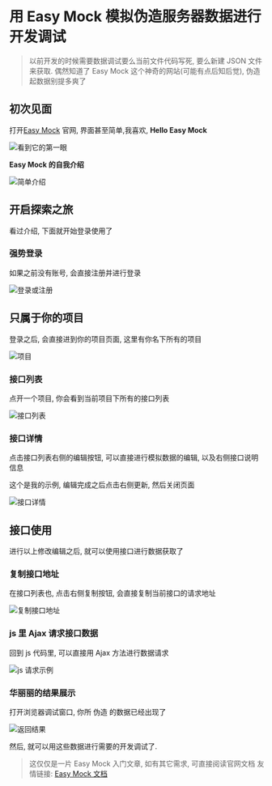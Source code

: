 # 用 Easy Mock 模拟伪造服务器数据进行开发调试


> 以前开发的时候需要数据调试要么当前文件代码写死, 要么新建 JSON 文件来获取. 偶然知道了 Easy Mock 这个神奇的网站(可能有点后知后觉), 伪造起数据别提多爽了

## 初次见面
打开[Easy Mock](https://www.easy-mock.com/) 官网, 界面甚至简单,我喜欢, **Hello Easy Mock**

![看到它的第一眼](http://ww1.sinaimg.cn/large/6b65559dgy1g3fvbc4vx4j213v0jyu0x.jpg)

 **Easy Mock 的自我介绍**
 
![简单介绍](http://ww1.sinaimg.cn/large/6b65559dgy1g3fuwz5jewj21380kyq6y.jpg)

## 开启探索之旅
看过介绍, 下面就开始登录使用了

### 强势登录
如果之前没有账号, 会直接注册并进行登录

![登录或注册](http://ww1.sinaimg.cn/large/6b65559dgy1g3fuwz61iaj209309cq6r.jpg)

## 只属于你的项目
登录之后, 会直接进到你的项目页面, 这里有你名下所有的项目

![项目](http://ww1.sinaimg.cn/large/6b65559dgy1g3fuwz5n99j21350ki0wc.jpg)

### 接口列表
点开一个项目, 你会看到当前项目下所有的接口列表

![接口列表](http://ww1.sinaimg.cn/large/6b65559dgy1g3fvq10qfkj211f0l6djg.jpg)

### 接口详情
点击接口列表右侧的编辑按钮, 可以直接进行模拟数据的编辑, 以及右侧接口说明信息

这个是我的示例, 编辑完成之后点击右侧更新, 然后关闭页面

![接口详情](http://ww1.sinaimg.cn/large/6b65559dgy1g3fv1uf1lej213j0lbq6g.jpg)

## 接口使用
进行以上修改编辑之后, 就可以使用接口进行数据获取了
### 复制接口地址
在接口列表也, 点击右侧复制按钮, 会直接复制当前接口的请求地址

![复制接口地址](http://ww1.sinaimg.cn/large/6b65559dgy1g3fvjoxe44j20wu0ktn0l.jpg)

### js 里 Ajax 请求接口数据
回到 js 代码里, 可以直接用 Ajax 方法进行数据请求

![js 请求示例](http://ww1.sinaimg.cn/large/6b65559dgy1g3fvr8vxyzj20rw09c75b.jpg)

### 华丽丽的结果展示
打开浏览器调试窗口, 你所 伪造 的数据已经出现了

![返回结果](http://ww1.sinaimg.cn/large/6b65559dgy1g3fv1ue7qrj213n07d0uc.jpg)

然后, 就可以用这些数据进行需要的开发调试了.

> 这仅仅是一片 Easy Mock 入门文章, 如有其它需求, 可直接阅读官网文档
> 友情链接: [Easy Mock 文档](https://www.easy-mock.com/docs)



